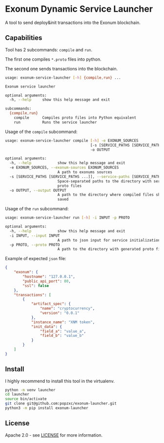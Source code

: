 # Exonum Dynamic Service Launcher

A tool to send deploy&init transactions into the Exonum blockchain.

## Capabilities

Tool has 2 subcommands: `compile` and `run`.

The first one compiles `*.proto` files into python.

The second one sends transactions into the blockchain.


```sh
usage: exonum-service-launcher [-h] {compile,run} ...

Exonum service launcher

optional arguments:
  -h, --help     show this help message and exit

subcommands:
  {compile,run}
    compile      Compiles proto files into Python equivalent
    run          Runs the service launcher
```

Usage of the `compile` subcommand:

```sh
usage: exonum-service-launcher compile [-h] -e EXONUM_SOURCES
                                       [-s [SERVICE_PATHS [SERVICE_PATHS ...]]]
                                       -o OUTPUT

optional arguments:
  -h, --help            show this help message and exit
  -e EXONUM_SOURCES, --exonum-sources EXONUM_SOURCES
                        A path to exonums sources
  -s [SERVICE_PATHS [SERVICE_PATHS ...]], --service-paths [SERVICE_PATHS [SERVICE_PATHS ...]]
                        Space-separated paths to the directory with services
                        proto files
  -o OUTPUT, --output OUTPUT
                        A path to the directory where compiled files should be
                        saved
```

Usage of the `run` subcommand:

```sh
usage: exonum-service-launcher run [-h] -i INPUT -p PROTO

optional arguments:
  -h, --help            show this help message and exit
  -i INPUT, --input INPUT
                        A path to json input for service initialization
  -p PROTO, --proto PROTO
                        A path to the directory with generated proto files
```

Example of expected `json` file:

```json
{
    "exonum": {
        "hostname": "127.0.0.1",
        "public_api_port": 80,
        "ssl": false
    },
    "transactions": [
        {
            "artifact_spec": {
                "name": "cryptocurrency",
                "version": "0.0.1"
            },
            "instance_name": "XNM token",
            "init_data": {
                "field_a": "value_a",
                "field_b": "value_b"
            }
        }
    ]
}
```

## Install

I highly recommend to install this tool in the virtualenv.

```sh
python -m venv launcher
cd launcher
source bin/activate
git clone git@github.com:popzxc/exonum-launcher.git
python3 -m pip install exonum-launcher
```

## License
Apache 2.0 - see [LICENSE](LICENSE) for more information.
